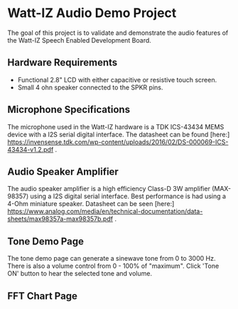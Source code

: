 # Watt-IZ Audio Demo Project
The goal of this project is to validate and demonstrate the audio features of 
the Watt-IZ Speech Enabled Development Board.

## Hardware Requirements
- Functional 2.8" LCD with either capacitive or resistive touch screen. 
- Small 4 ohn speaker connected to the SPKR pins. 

## Microphone Specifications
The microphone used in the Watt-IZ hardware is a TDK ICS-43434 MEMS device with
a I2S serial digital interface. The datasheet can be found [here:] https://invensense.tdk.com/wp-content/uploads/2016/02/DS-000069-ICS-43434-v1.2.pdf .

## Audio Speaker Amplifier
The audio speaker amplifier is a high efficiency Class-D 3W amplifier (MAX-98357)
using a I2S digital serial interface. Best performance is had using a 4-Ohm 
miniature speaker. Datasheet can be seen [here:] https://www.analog.com/media/en/technical-documentation/data-sheets/max98357a-max98357b.pdf .

## Tone Demo Page
The tone demo page can generate a sinewave tone from 0 to 3000 Hz. There is also a 
volume control from 0 - 100% of "maximum".
Click 'Tone ON' button to hear the selected tone and volume.

## FFT Chart Page

